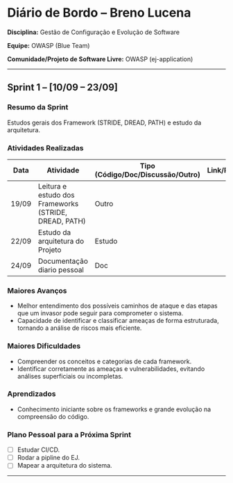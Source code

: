 # Diário de Bordo –  Breno Lucena

**Disciplina:** Gestão de Configuração e Evolução de Software

**Equipe:** OWASP (Blue Team)

**Comunidade/Projeto de Software Livre:** OWASP (ej-application)

---

## Sprint 1 – \[10/09 – 23/09]

### Resumo da Sprint

Estudos gerais dos Framework (STRIDE, DREAD, PATH) e estudo da arquitetura.

### Atividades Realizadas

| Data  | Atividade                                   | Tipo (Código/Doc/Discussão/Outro) | Link/Referência | Status    |
| ----- | ------------------------------------------- | --------------------------------- | --------------- | --------- |
| 19/09 | Leitura e estudo dos Frameworks (STRIDE, DREAD, PATH)            | Outro        |                 | Concluído |
| 22/09 | Estudo da arquitetura do Projeto            | Estudo                            |                 | Concluído |
| 24/09 | Documentação diario pessoal                 | Doc                               |                 | Concluído |

### Maiores Avanços

* Melhor entendimento dos possíveis caminhos de ataque e das etapas que um invasor pode seguir para comprometer o sistema.
* Capacidade de identificar e classificar ameaças de forma estruturada, tornando a análise de riscos mais eficiente.

### Maiores Dificuldades

* Compreender os conceitos e categorias de cada framework.
* Identificar corretamente as ameaças e vulnerabilidades, evitando análises superficiais ou incompletas.


### Aprendizados

* Conhecimento iniciante sobre os frameworks e grande evolução na compreensão do código.

### Plano Pessoal para a Próxima Sprint


* [ ] Estudar CI/CD.
* [ ] Rodar a pipline do EJ.
* [ ] Mapear a arquitetura do sistema.

---



